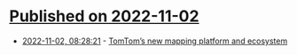 # [Published on 2022-11-02](index.md)

* [2022-11-02, 08:28:21](https://news.ycombinator.com/item?id=33432720) - [TomTom’s new mapping platform and ecosystem](https://www.tomtom.com/newsroom/behind-the-map/the-future-of-mapmaking-tomtom-maps-platform/)
